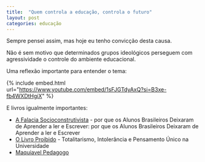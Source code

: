 ```yaml
---
title:  "Quem controla a educação, controla o futuro"
layout: post
categories: educação
---
```


Sempre pensei assim, mas hoje eu tenho convicção desta causa. 


Não é sem motivo que determinados grupos ideológicos perseguem com agressividade o controle do ambiente educacional.  

Uma reflexão importante para entender o tema: 

{% include embed.html url="https://www.youtube.com/embed/1sFJGTdyAxQ?si=B3xe-fb4WXDtHgiX" %}  

E livros igualmente importantes:

* [A Falacia Socioconstrutivista] - por que os Alunos Brasileiros Deixaram de Aprender a ler e Escrever: por que os Alunos Brasileiros Deixaram de Aprender a ler e Escrever
* [O Livro Proibido] - Totalitarismo, Intolerância e Pensamento Único na Universidade
* [Maquiavel Pedagogo] 

[A Falacia Socioconstrutivista]: https://www.amazon.com.br/dp/8594090331/?coliid=I120J86GVCORFN&colid=3HEPV2FQRM2OL&psc=1&ref_=lv_ov_lig_dp_it
[O Livro Proibido]: https://www.amazon.com.br/dp/6599501680/?coliid=I2LTOAN73XUUAN&colid=3HEPV2FQRM2OL&psc=1&ref_=lv_ov_lig_dp_it 
[Maquiavel Pedagogo]: https://www.amazon.com.br/Maquiavel-Pedagogo-Pascal-Bernardin/dp/8563160273/ref=pd_bxgy_sccl_2/146-5698497-2152208?pd_rd_w=gsu74&content-id=amzn1.sym.57f5b0c5-8f2e-45a4-8595-2eb0fcbe85cd&pf_rd_p=57f5b0c5-8f2e-45a4-8595-2eb0fcbe85cd&pf_rd_r=DMH5XDGRJS42V4CBWZTE&pd_rd_wg=Ia1Lb&pd_rd_r=863084c2-c576-46ad-b9f9-097388365925&pd_rd_i=8563160273&psc=1 
